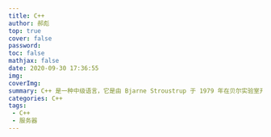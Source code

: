 ```yaml
---
title: C++
author: 郝彪
top: true
cover: false
password:
toc: false
mathjax: false
date: 2020-09-30 17:36:55
img:
coverImg:
summary: C++ 是一种中级语言，它是由 Bjarne Stroustrup 于 1979 年在贝尔实验室开始设计开发的。C++ 进一步扩充和完善了 C 语言，是一种面向对象的程序设计语言。C++ 可运行于多种平台上，如 Windows、MAC 操作系统以及 UNIX 的各种版本。
categories: C++
tags: 
 - C++
 - 服务器
---
```

